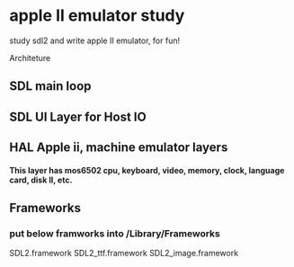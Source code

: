 # apple II emulator study
 study sdl2 and write apple II emulator, for fun!

 Architeture

 ## SDL main loop
 ## SDL UI Layer for Host IO
 ## HAL Apple ii, machine emulator layers
 #### This layer has mos6502 cpu, keyboard, video, memory, clock, language card, disk II, etc.

## Frameworks 
### put below framworks into /Library/Frameworks
SDL2.framework
SDL2_ttf.framework
SDL2_image.framework


